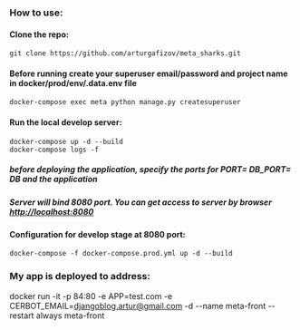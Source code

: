 ### How to use:

#### Clone the repo:

    git clone https://github.com/arturgafizov/meta_sharks.git 
    

#### Before running create your superuser email/password and project name in docker/prod/env/.data.env file

    docker-compose exec meta python manage.py createsuperuser

#### Run the local develop server:

    docker-compose up -d --build
    docker-compose logs -f

##### before deploying the application, specify the ports for PORT= DB_PORT= DB and the application     
##### Server will bind 8080 port. You can get access to server by browser [http://localhost:8080](http://localhost:8080)


#### Configuration for develop stage at 8080 port:
    docker-compose -f docker-compose.prod.yml up -d --build

  
### My app is deployed to address:

docker run -it -p 84:80 -e APP=test.com -e CERBOT_EMAIL=djangoblog.artur@gmail.com -d --name meta-front --restart always meta-front
